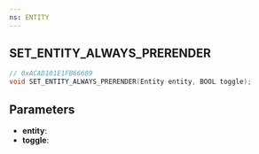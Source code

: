 ```yaml
---
ns: ENTITY
---
```

## SET_ENTITY_ALWAYS_PRERENDER

```c
// 0xACAD101E1FB66689
void SET_ENTITY_ALWAYS_PRERENDER(Entity entity, BOOL toggle);
```

## Parameters
* **entity**:
* **toggle**:
